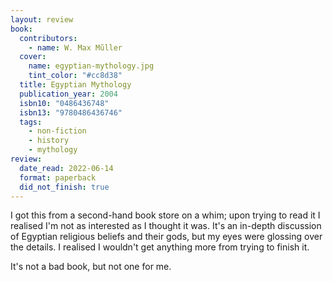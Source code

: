 ```yaml
---
layout: review
book:
  contributors:
    - name: W. Max Mũller
  cover:
    name: egyptian-mythology.jpg
    tint_color: "#cc8d38"
  title: Egyptian Mythology
  publication_year: 2004
  isbn10: "0486436748"
  isbn13: "9780486436746"
  tags:
    - non-fiction
    - history
    - mythology
review:
  date_read: 2022-06-14
  format: paperback
  did_not_finish: true
---
```


I got this from a second-hand book store on a whim; upon trying to read it I realised I'm not as interested as I thought it was.
It's an in-depth discussion of Egyptian religious beliefs and their gods, but my eyes were glossing over the details.
I realised I wouldn't get anything more from trying to finish it.

It's not a bad book, but not one for me.

